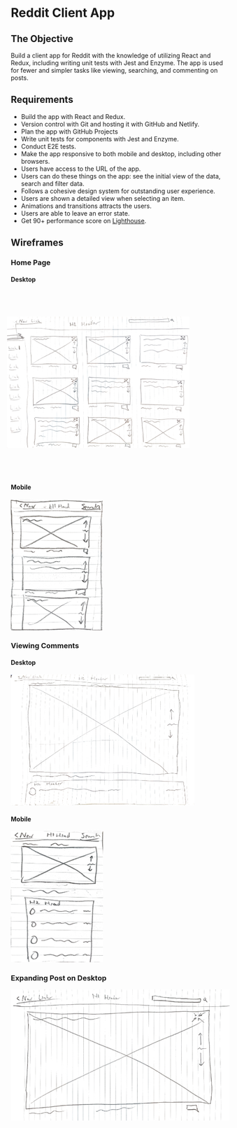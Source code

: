 # Reddit Client App

## The Objective

Build a client app for Reddit with the knowledge of utilizing React and Redux, including writing unit tests with Jest 
and Enzyme. The app is used for fewer and simpler tasks like viewing, searching, and commenting on posts.

## Requirements

 - Build the app with React and Redux.
 - Version control with Git and hosting it with GitHub and Netlify.
 - Plan the app with GitHub Projects
 - Write unit tests for components with Jest and Enzyme.
 - Conduct E2E tests.
 - Make the app responsive to both mobile and desktop, including other browsers.
 - Users have access to the URL of the app.
 - Users can do these things on the app: see the initial view of the data, search and filter data.
 - Follows a cohesive design system for outstanding user experience.
 - Users are shown a detailed view when selecting an item.
 - Animations and transitions attracts the users.
 - Users are able to leave an error state.
 - Get 90+ performance score on [Lighthouse](https://pagespeed.web.dev/).

## Wireframes

### Home Page

#### Desktop

<img title="Home Page Wireframe" alt="Home Page Wireframe" src="./IMG_16.jpg" style="transform: rotate(270deg); margin-left: 50px;" width="300px">

#### Mobile

<img title="Home Page Wireframe" alt="Home Page Wireframe" src="./IMG_17.jpg" height="300px">

### Viewing Comments

#### Desktop

<img title="Home Page Wireframe" alt="Home Page Wireframe" src="./IMG_19.jpg" height="300px">

#### Mobile

<img title="Home Page Wireframe" alt="Home Page Wireframe" src="./IMG_18.jpg" height="300px">

### Expanding Post on Desktop

<img title="Home Page Wireframe" alt="Home Page Wireframe" src="./IMG_20.jpg" height="300px">
